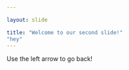 ```yaml
---

layout: slide

title: "Welcome to our second slide!"
"hey"
---
```




Use the left arrow to go back!
